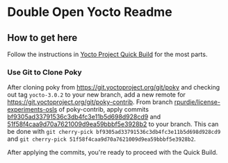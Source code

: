 # Double Open Yocto Readme

## How to get here

Follow the instructions in [Yocto Project Quick Build](https://www.yoctoproject.org/docs/3.0.2/brief-yoctoprojectqs/brief-yoctoprojectqs.html) for the most parts.

### Use Git to Clone Poky

After cloning poky from https://git.yoctoproject.org/git/poky and checking out tag `yocto-3.0.2` to your new branch, add a new remote for https://git.yoctoproject.org/git/poky-contrib. From branch [rpurdie/license-experiments-osls](https://git.yoctoproject.org/cgit/cgit.cgi/poky-contrib/log/?h=rpurdie/license-experiments-osls) of poky-contrib, apply commits [bf9305ad33791536c3db4fc3e11b5d698d928cd9](https://git.yoctoproject.org/cgit/cgit.cgi/poky-contrib/commit/?h=rpurdie/license-experiments-osls&id=bf9305ad33791536c3db4fc3e11b5d698d928cd9) and [51f58f4caa9d70a7621009d9ea59bbbf5e3928b2](https://git.yoctoproject.org/cgit/cgit.cgi/poky-contrib/commit/?h=rpurdie/license-experiments-osls&id=51f58f4caa9d70a7621009d9ea59bbbf5e3928b2) to your branch. This can be done with `git cherry-pick bf9305ad33791536c3db4fc3e11b5d698d928cd9` and `git cherry-pick 51f58f4caa9d70a7621009d9ea59bbbf5e3928b2`.

After applying the commits, you're ready to proceed with the Quick Build.
